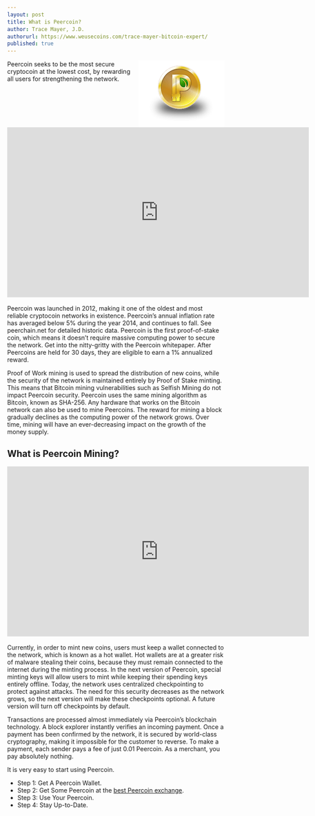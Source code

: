```yaml
---
layout: post
title: What is Peercoin?
author: Trace Mayer, J.D.
authorurl: https://www.weusecoins.com/trace-mayer-bitcoin-expert/
published: true
---
```


<img src="/images/peercoin.png" alt="what is peercoin" align="right">
<p>
Peercoin seeks to be the most secure cryptocoin at the lowest cost, by rewarding all users for strengthening the network.
<p>
<iframe width="700" height="394" src="https://www.youtube.com/embed/7tra0vmparI" frameborder="0" allowfullscreen></iframe>
<p>
﻿Peercoin was launched in 2012, making it one of the oldest and most reliable cryptocoin networks in existence. ﻿Peercoin’s annual inflation rate has averaged below 5% during the year 2014, and continues to fall. See peerchain.net for detailed historic data. ﻿Peercoin is the first proof-of-stake coin, which means it doesn’t require massive computing power to secure the network. Get into the nitty-gritty with the Peercoin whitepaper. ﻿After Peercoins are held for 30 days, they are eligible to earn a 1% annualized reward. 
<p>
﻿Proof of Work mining is used to spread the distribution of new coins, while the security of the network is maintained entirely by Proof of Stake minting. This means that Bitcoin mining vulnerabilities such as Selfish Mining do not impact Peercoin security. ﻿Peercoin uses the same mining algorithm as Bitcoin, known as SHA-256. Any hardware that works on the Bitcoin network can also be used to mine Peercoins. ﻿The reward for mining a block gradually declines as the computing power of the network grows. Over time, mining will have an ever-decreasing impact on the growth of the money supply.
<p>
<h2>What is Peercoin Mining?</h2>
<iframe width="700" height="394" src="https://www.youtube.com/embed/13Q9tg5axVc" frameborder="0" allowfullscreen></iframe>
<p>
﻿Currently, in order to mint new coins, users must keep a wallet connected to the network, which is known as a hot wallet. Hot wallets are at a greater risk of malware stealing their coins, because they must remain connected to the internet during the minting process. In the next version of Peercoin, special minting keys will allow users to mint while keeping their spending keys entirely offline. ﻿Today, the network uses centralized checkpointing to protect against attacks. The need for this security decreases as the network grows, so the next version will make these checkpoints optional. A future version will turn off checkpoints by default.
<p>
Transactions are processed almost immediately via Peercoin’s blockchain technology. A block explorer instantly verifies an incoming payment. ﻿Once a payment has been confirmed by the network, it is secured by world-class cryptography, making it impossible for the customer to reverse. ﻿To make a payment, each sender pays a fee of just 0.01 Peercoin. As a merchant, you pay absolutely nothing.
<p>
It is very easy to start using Peercoin.
<p>
<ul><li>Step 1: Get A Peercoin Wallet.</li>
<li>Step 2: Get Some Peercoin at the <a href="https://www.kraken.com/">best Peercoin exchange</a>.</li>
<li>Step 3: Use Your Peercoin.</li>
<li>Step 4: Stay Up-to-Date.</li></ul>